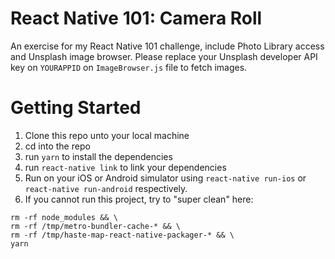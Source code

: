# React Native 101: Camera Roll

An exercise for my React Native 101 challenge, include Photo Library access and Unsplash image browser.
Please replace your Unsplash developer API key on `YOURAPPID` on `ImageBrowser.js` file to fetch images.

# Getting Started

1. Clone this repo unto your local machine
2. cd into the repo
3. run `yarn` to install the dependencies
4. run `react-native link` to link your dependencies
5. Run on your iOS or Android simulator using `react-native run-ios` or `react-native run-android` respectively.
6. If you cannot run this project, try to "super clean" here:
```watchman watch-del-all && \
rm -rf node_modules && \
rm -rf /tmp/metro-bundler-cache-* && \
rm -rf /tmp/haste-map-react-native-packager-* && \
yarn